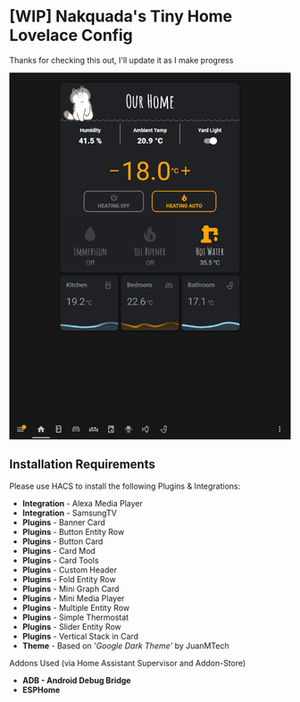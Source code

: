 # [WIP] Nakquada's Tiny Home Lovelace Config 
Thanks for checking this out, I'll update it as I make progress

![Home Screen](/Screens/Home.png)


## Installation Requirements
Please use HACS to install the following Plugins & Integrations:

* **Integration** - Alexa Media Player
* **Integration** - SamsungTV
* **Plugins** - Banner Card
* **Plugins** - Button Entity Row
* **Plugins** - Button Card
* **Plugins** - Card Mod
* **Plugins** - Card Tools
* **Plugins** - Custom Header
* **Plugins** - Fold Entity Row
* **Plugins** - Mini Graph Card
* **Plugins** - Mini Media Player
* **Plugins** - Multiple Entity Row
* **Plugins** - Simple Thermostat
* **Plugins** - Slider Entity Row
* **Plugins** - Vertical Stack in Card
* **Theme** - Based on *'Google Dark Theme'* by JuanMTech

Addons Used (via Home Assistant Supervisor and Addon-Store)

* **ADB - Android Debug Bridge**
* **ESPHome**
